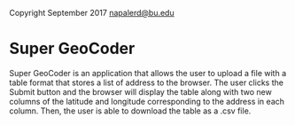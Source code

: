 Copyright September 2017 napalerd@bu.edu
# Super GeoCoder
Super GeoCoder is an application that allows the user to upload
a file with a table format that stores a list of address to the
browser. The user clicks the Submit button and the browser will
display the table along with two new columns of the latitude and
longitude corresponding to the address in each column. Then, the
user is able to download the table as a .csv file.
